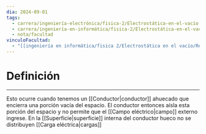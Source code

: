 ```yaml
---
dia: 2024-09-01
tags:
  - carrera/ingeniería-electrónica/fisica-2/Electrostática-en-el-vacío
  - carrera/ingeniería-en-informática/fisica-2/Electrostática-en-el-vacío
  - nota/facultad
vinculoFacultad:
  - "[[ingeniería en informática/fisica 2/Electrostática en el vacío/Resumen.md]]"
---
```

# Definición
---
Esto ocurre cuando tenemos un [[Conductor|conductor]] ahuecado que encierra una porción vacía del espacio. El conductor entonces aísla esta porción del espacio y no permite que el [[Campo eléctrico|campo]] externo ingrese. En la [[Superficie|superficie]] interna del conductor hueco no se distribuyen [[Carga eléctrica|cargas]]